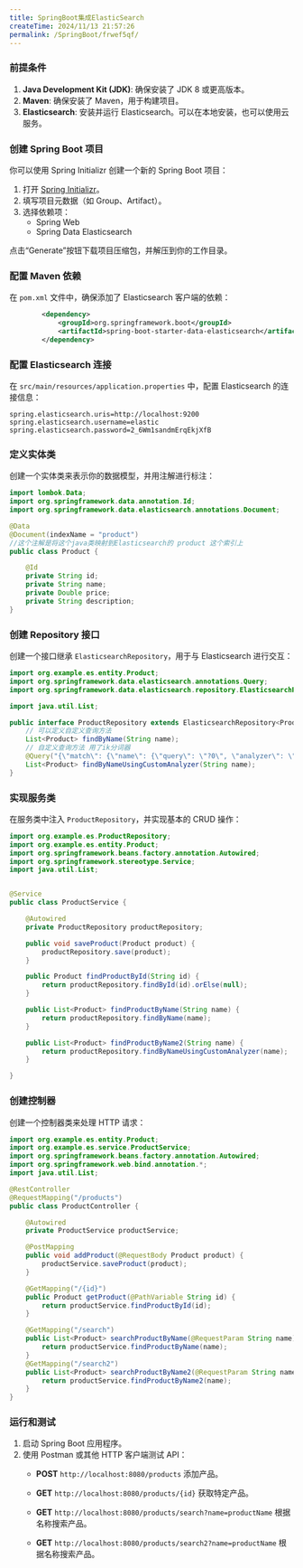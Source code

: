 ```yaml
---
title: SpringBoot集成ElasticSearch
createTime: 2024/11/13 21:57:26
permalink: /SpringBoot/frwef5qf/
---
```


### 前提条件

1. **Java Development Kit (JDK)**: 确保安装了 JDK 8 或更高版本。
2. **Maven**: 确保安装了 Maven，用于构建项目。
3. **Elasticsearch**: 安装并运行 Elasticsearch。可以在本地安装，也可以使用云服务。

### 创建 Spring Boot 项目

你可以使用 Spring Initializr 创建一个新的 Spring Boot 项目：

1. 打开 [Spring Initializr](https://start.spring.io/)。
2. 填写项目元数据（如 Group、Artifact）。
3. 选择依赖项：
   - Spring Web
   - Spring Data Elasticsearch

点击“Generate”按钮下载项目压缩包，并解压到你的工作目录。

### 配置 Maven 依赖

在 `pom.xml` 文件中，确保添加了 Elasticsearch 客户端的依赖：

```xml
		<dependency>
			<groupId>org.springframework.boot</groupId>
			<artifactId>spring-boot-starter-data-elasticsearch</artifactId>
		</dependency>
```

### 配置 Elasticsearch 连接

在 `src/main/resources/application.properties` 中，配置 Elasticsearch 的连接信息：

```properties
spring.elasticsearch.uris=http://localhost:9200
spring.elasticsearch.username=elastic
spring.elasticsearch.password=2_6Wm1sandmErqEkjXfB
```

### 定义实体类

创建一个实体类来表示你的数据模型，并用注解进行标注：

```java
import lombok.Data;
import org.springframework.data.annotation.Id;
import org.springframework.data.elasticsearch.annotations.Document;

@Data
@Document(indexName = "product")  
//这个注解是将这个java类映射到Elasticsearch的 product 这个索引上
public class Product {

    @Id
    private String id;
    private String name;
    private Double price;
    private String description;
}
```

### 创建 Repository 接口

创建一个接口继承 `ElasticsearchRepository`，用于与 Elasticsearch 进行交互：

```java
import org.example.es.entity.Product;
import org.springframework.data.elasticsearch.annotations.Query;
import org.springframework.data.elasticsearch.repository.ElasticsearchRepository;

import java.util.List;

public interface ProductRepository extends ElasticsearchRepository<Product, String> {
    // 可以定义自定义查询方法
    List<Product> findByName(String name);
    // 自定义查询方法 用了ik分词器
    @Query("{\"match\": {\"name\": {\"query\": \"?0\", \"analyzer\": \"ik_max_word\"}}}")
    List<Product> findByNameUsingCustomAnalyzer(String name);
}

```

### 实现服务类

在服务类中注入 `ProductRepository`，并实现基本的 CRUD 操作：

```java
import org.example.es.ProductRepository;
import org.example.es.entity.Product;
import org.springframework.beans.factory.annotation.Autowired;
import org.springframework.stereotype.Service;
import java.util.List;


@Service
public class ProductService {

    @Autowired
    private ProductRepository productRepository;

    public void saveProduct(Product product) {
        productRepository.save(product);
    }

    public Product findProductById(String id) {
        return productRepository.findById(id).orElse(null);
    }

    public List<Product> findProductByName(String name) {
        return productRepository.findByName(name);
    }

    public List<Product> findProductByName2(String name) {
        return productRepository.findByNameUsingCustomAnalyzer(name);
    }

}
```

### 创建控制器

创建一个控制器类来处理 HTTP 请求：

```java
import org.example.es.entity.Product;
import org.example.es.service.ProductService;
import org.springframework.beans.factory.annotation.Autowired;
import org.springframework.web.bind.annotation.*;
import java.util.List;

@RestController
@RequestMapping("/products")
public class ProductController {

    @Autowired
    private ProductService productService;

    @PostMapping
    public void addProduct(@RequestBody Product product) {
        productService.saveProduct(product);
    }

    @GetMapping("/{id}")
    public Product getProduct(@PathVariable String id) {
        return productService.findProductById(id);
    }

    @GetMapping("/search")
    public List<Product> searchProductByName(@RequestParam String name) {
        return productService.findProductByName(name);
    }
    @GetMapping("/search2")
    public List<Product> searchProductByName2(@RequestParam String name) {
        return productService.findProductByName2(name);
    }
}
```

### 运行和测试

1. 启动 Spring Boot 应用程序。
2. 使用 Postman 或其他 HTTP 客户端测试 API：
   - **POST** `http://localhost:8080/products` 添加产品。
   
   - **GET** `http://localhost:8080/products/{id}` 获取特定产品。
   
   - **GET** `http://localhost:8080/products/search?name=productName` 根据名称搜索产品。
   
   - **GET** `http://localhost:8080/products/search2?name=productName` 根据名称搜索产品。



   